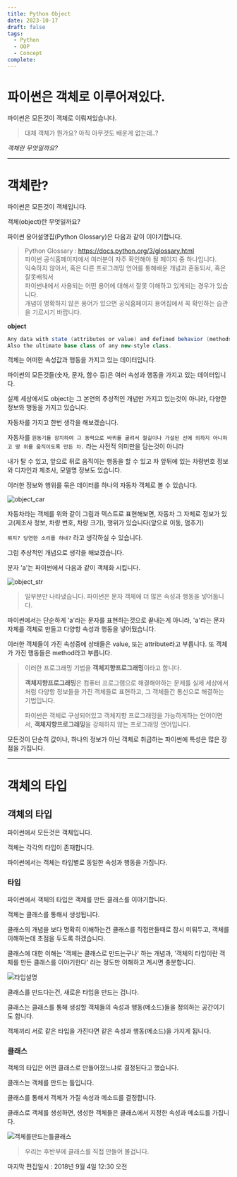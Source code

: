 ```yaml
---
title: Python Object
date: 2023-10-17
draft: false
tags:
  - Python
  - OOP
  - Concept
complete:
---
```

# 파이썬은 객체로 이루어져있다.

파이썬은 모든것이 객체로 이뤄져있습니다. 
> 대체 객체가 뭔가요? 아직 아무것도 배운게 없는데..?

*객체란 무엇일까요?*

___

# 객체란?

파이썬은 모든것이 객체입니다.

객체(object)란 무엇일까요?

파이썬 용어설명집(Python Glossary)은 다음과 같이 이야기합니다.

> Python Glossary : https://docs.python.org/3/glossary.html  
> 파이썬 공식홈페이지에서 여러분이 자주 확인해야 될 페이지 중 하나입니다.  
> 익숙하지 않아서, 혹은 다른 프로그래밍 언어를 통해배운 개념과 혼동되서, 혹은 잘못배워서  
> 파이썬내에서 사용되는 어떤 용어에 대해서 잘못 이해하고 있게되는 경우가 있습니다.  
> 개념이 명확하지 않은 용어가 있으면 공식홈페이지 용어집에서 꼭 확인하는 습관을 기르시기 바랍니다.

**object**

```csharp
Any data with state (attributes or value) and defined behavior (methods).    
Also the ultimate base class of any new-style class.
```

객체는 어떠한 속성값과 행동을 가지고 있는 데이터입니다.

파이썬의 모든것들(숫자, 문자, 함수 등)은 여러 속성과 행동을 가지고 있는 데이터입니다.

실제 세상에서도 object는 그 본연의 추상적인 개념만 가지고 있는것이 아니라, 다양한 정보와 행동을 가지고 있습니다.

자동차를 가지고 한번 생각을 해보겠습니다.

자동차를 `원동기를 장치하여 그 동력으로 바퀴를 굴려서 철길이나 가설된 선에 의하지 아니하고 땅 위를 움직이도록 만든 차.` 라는 사전적 의미만을 담는것이 아니라

내가 탈 수 있고, 앞으로 뒤로 움직이는 행동을 할 수 있고 차 앞뒤에 있는 차량번호 정보와 디자인과 제조사, 모델명 정보도 있습니다.

이러한 정보와 행위를 묶은 데이터를 하나의 자동차 객체로 볼 수 있습니다.

![object_car](https://wikidocs.net/images/page/20457/1.png)

자동차라는 객체를 위와 같이 그림과 텍스트로 표현해보면, 자동차 그 자체로 정보가 있고(제조사 정보, 차량 번호, 차량 크기), 행위가 있습니다(앞으로 이동, 멈추기)

`뭐지? 당연한 소리를 하네?` 라고 생각하실 수 있습니다.

그럼 추상적인 개념으로 생각을 해보겠습니다.

문자 'a'는 파이썬에서 다음과 같이 객체화 시킵니다.

![object_str](https://wikidocs.net/images/page/20457/2.png)

> 일부분만 나타냈습니다. 파이썬은 문자 객체에 더 많은 속성과 행동을 넣어둡니다.

파이썬에서는 단순하게 'a'라는 문자를 표현하는것으로 끝내는게 아니라, 'a'라는 문자 자체를 객체로 만들고 다양항 속성과 행동을 넣어뒀습니다.

이러한 객체들이 가진 속성중에 상태들은 value, 또는 attribute라고 부릅니다. 또 객체가 가진 행동들은 method라고 부릅니다.

> 이러한 프로그래밍 기법을 **객체지향프로그래밍**이라고 합니다.
> 
> **객체지향프로그래밍**은 컴퓨터 프로그램으로 해결해야하는 문제를 실제 세상에서 처럼 다양항 정보들을 가진 객체들로 표현하고, 그 객체들간 통신으로 해결하는 기법입니다.
> 
> 파이썬은 객체로 구성되어있고 객체지향 프로그래밍을 가능하게하는 언어이면서, **객체지향프로그래밍**을 강제하지 않는 프로그래밍 언어입니다.

모든것이 단순히 값이나, 하나의 정보가 아닌 객체로 취급하는 파이썬에 특성은 많은 장점을 가집니다.

___

# 객체의 타입

## 객체의 타입

파이썬에서 모든것은 객체입니다.

객체는 각각의 타입이 존재합니다.

파이썬에서는 객체는 타입별로 동일한 속성과 행동을 가집니다.

### 타입

파이썬에서 객체의 타입은 객체를 만든 클래스를 이야기합니다.

객체는 클래스를 통해서 생성됩니다.

클래스의 개념을 보다 명확히 이해하는건 클래스를 직접만들때로 잠시 미뤄두고, 객체를 이해하는데 초점을 두도록 하겠습니다.

클래스에 대한 이해는 '객체는 클래스로 만드는구나' 하는 개념과, '객체의 타입이란 객체를 만든 클래스를 이야기한다' 라는 정도만 이해하고 계시면 충분합니다.

![타입설명](https://wikidocs.net/images/page/21719/3.png)

클래스를 만드다는건, 새로운 타입을 만드는 겁니다.

클래스는 클래스를 통해 생성할 객체들의 속성과 행동(메소드)들을 정의하는 공간이기도 합니다.

객체끼리 서로 같은 타입을 가진다면 같은 속성과 행동(메소드)을 가지게 됩니다.

### 클래스

객체의 타입은 어떤 클래스로 만들어졌느냐로 결정된다고 했습니다.

클래스는 객체를 만드는 틀입니다.

클래스를 통해서 객체가 가질 속성과 메소드를 결정합니다.

클래스로 객체를 생성하면, 생성한 객체들은 클래스에서 지정한 속성과 메소드를 가집니다.

![객체를만드는틀클래스](https://wikidocs.net/images/page/21719/4.png)

> 우리는 후반부에 클래스를 직접 만들어 볼겁니다.

마지막 편집일시 : 2018년 9월 4일 12:30 오전